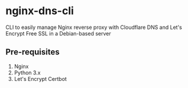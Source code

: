 # nginx-dns-cli

CLI to easily manage Nginx reverse proxy with Cloudflare DNS and Let's Encrypt Free SSL in a Debian-based server

## Pre-requisites

1. Nginx
1. Python 3.x
1. Let's Encrypt Certbot

